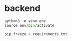 # backend

```python
python3 -m venv env
source env/bin/activate
```

```python
pip freeze > requirements.txt
```